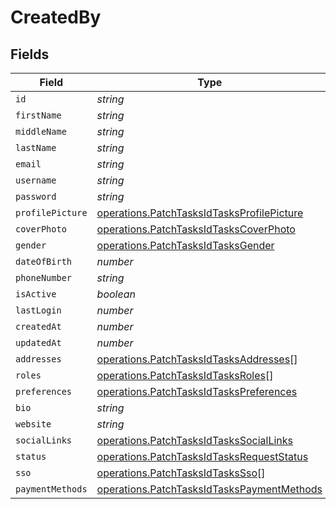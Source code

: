 # CreatedBy


## Fields

| Field                                                                                                    | Type                                                                                                     | Required                                                                                                 | Description                                                                                              |
| -------------------------------------------------------------------------------------------------------- | -------------------------------------------------------------------------------------------------------- | -------------------------------------------------------------------------------------------------------- | -------------------------------------------------------------------------------------------------------- |
| `id`                                                                                                     | *string*                                                                                                 | :heavy_minus_sign:                                                                                       | N/A                                                                                                      |
| `firstName`                                                                                              | *string*                                                                                                 | :heavy_minus_sign:                                                                                       | N/A                                                                                                      |
| `middleName`                                                                                             | *string*                                                                                                 | :heavy_minus_sign:                                                                                       | N/A                                                                                                      |
| `lastName`                                                                                               | *string*                                                                                                 | :heavy_minus_sign:                                                                                       | N/A                                                                                                      |
| `email`                                                                                                  | *string*                                                                                                 | :heavy_minus_sign:                                                                                       | N/A                                                                                                      |
| `username`                                                                                               | *string*                                                                                                 | :heavy_minus_sign:                                                                                       | N/A                                                                                                      |
| `password`                                                                                               | *string*                                                                                                 | :heavy_minus_sign:                                                                                       | N/A                                                                                                      |
| `profilePicture`                                                                                         | [operations.PatchTasksIdTasksProfilePicture](../../models/operations/patchtasksidtasksprofilepicture.md) | :heavy_minus_sign:                                                                                       | N/A                                                                                                      |
| `coverPhoto`                                                                                             | [operations.PatchTasksIdTasksCoverPhoto](../../models/operations/patchtasksidtaskscoverphoto.md)         | :heavy_minus_sign:                                                                                       | N/A                                                                                                      |
| `gender`                                                                                                 | [operations.PatchTasksIdTasksGender](../../models/operations/patchtasksidtasksgender.md)                 | :heavy_minus_sign:                                                                                       | N/A                                                                                                      |
| `dateOfBirth`                                                                                            | *number*                                                                                                 | :heavy_minus_sign:                                                                                       | N/A                                                                                                      |
| `phoneNumber`                                                                                            | *string*                                                                                                 | :heavy_minus_sign:                                                                                       | N/A                                                                                                      |
| `isActive`                                                                                               | *boolean*                                                                                                | :heavy_minus_sign:                                                                                       | N/A                                                                                                      |
| `lastLogin`                                                                                              | *number*                                                                                                 | :heavy_minus_sign:                                                                                       | N/A                                                                                                      |
| `createdAt`                                                                                              | *number*                                                                                                 | :heavy_minus_sign:                                                                                       | N/A                                                                                                      |
| `updatedAt`                                                                                              | *number*                                                                                                 | :heavy_minus_sign:                                                                                       | N/A                                                                                                      |
| `addresses`                                                                                              | [operations.PatchTasksIdTasksAddresses](../../models/operations/patchtasksidtasksaddresses.md)[]         | :heavy_minus_sign:                                                                                       | N/A                                                                                                      |
| `roles`                                                                                                  | [operations.PatchTasksIdTasksRoles](../../models/operations/patchtasksidtasksroles.md)[]                 | :heavy_minus_sign:                                                                                       | N/A                                                                                                      |
| `preferences`                                                                                            | [operations.PatchTasksIdTasksPreferences](../../models/operations/patchtasksidtaskspreferences.md)       | :heavy_minus_sign:                                                                                       | N/A                                                                                                      |
| `bio`                                                                                                    | *string*                                                                                                 | :heavy_minus_sign:                                                                                       | N/A                                                                                                      |
| `website`                                                                                                | *string*                                                                                                 | :heavy_minus_sign:                                                                                       | N/A                                                                                                      |
| `socialLinks`                                                                                            | [operations.PatchTasksIdTasksSocialLinks](../../models/operations/patchtasksidtaskssociallinks.md)       | :heavy_minus_sign:                                                                                       | N/A                                                                                                      |
| `status`                                                                                                 | [operations.PatchTasksIdTasksRequestStatus](../../models/operations/patchtasksidtasksrequeststatus.md)   | :heavy_minus_sign:                                                                                       | N/A                                                                                                      |
| `sso`                                                                                                    | [operations.PatchTasksIdTasksSso](../../models/operations/patchtasksidtaskssso.md)[]                     | :heavy_minus_sign:                                                                                       | N/A                                                                                                      |
| `paymentMethods`                                                                                         | [operations.PatchTasksIdTasksPaymentMethods](../../models/operations/patchtasksidtaskspaymentmethods.md) | :heavy_minus_sign:                                                                                       | N/A                                                                                                      |